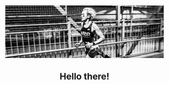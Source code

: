 [![Social banner for loganyu](https://github.com/loganyu/loganyu/raw/master/assets/banner.jpg)](https://loganyu.com)
<h1 align='center'>Hello there!</h1>
